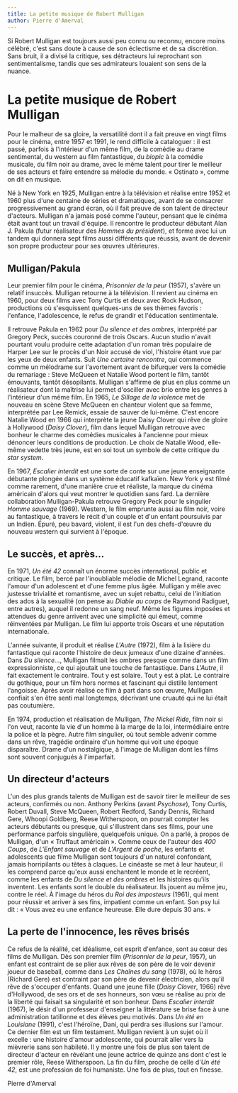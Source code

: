 ```yaml
---
title: La petite musique de Robert Mulligan
author: Pierre d'Amerval
---
```

Si Robert Mulligan est toujours aussi peu connu ou reconnu, encore moins célébré, c'est sans doute à cause de son éclectisme et de sa discrétion. Sans bruit, il a divisé la critique, ses détracteurs lui reprochant son sentimentalisme, tandis que ses admirateurs louaient son sens de la nuance.

# La petite musique de Robert Mulligan

Pour le malheur de sa gloire, la versatilité dont il a fait preuve en vingt films pour le cinéma, entre 1957 et 1991, le rend difficile à cataloguer&nbsp;: il est passé, parfois à l'intérieur d'un même film, de la comédie au drame sentimental, du western au film fantastique, du *biopic* à la comédie musicale, du film noir au drame, avec le même talent pour tirer le meilleur de ses acteurs et faire entendre sa mélodie du monde. «&nbsp;Ostinato&nbsp;», comme on dit en musique.

Né à New York en 1925, Mulligan entre à la télévision et réalise entre 1952 et 1960 plus d'une centaine de séries et dramatiques, avant de se consacrer progressivement au grand écran, où il fait preuve de son talent de directeur d'acteurs. Mulligan n'a jamais posé comme l'auteur, pensant que le cinéma était avant tout un travail d'équipe. Il rencontre le producteur débutant Alan J. Pakula (futur réalisateur des *Hommes du président*), et forme avec lui un tandem qui donnera sept films aussi différents que réussis, avant de devenir son propre producteur pour ses œuvres ultérieures.

## Mulligan/Pakula

Leur premier film pour le cinéma, *Prisonnier de la peur* (1957), s'avère un relatif insuccès. Mulligan retourne à la télévision. Il revient au cinéma en 1960, pour deux films avec Tony Curtis et deux avec Rock Hudson, productions où s'esquissent quelques-uns de ses thèmes favoris&nbsp;: l'enfance, l'adolescence, le refus de grandir et l'éducation sentimentale.

Il retrouve Pakula en 1962 pour *Du silence et des ombres*, interprété par Gregory Peck, succès couronné de trois Oscars. Aucun studio n'avait pourtant voulu produire cette adaptation d'un roman très populaire de Harper Lee sur le procès d'un Noir accusé de viol, l'histoire étant vue par les yeux de deux enfants. Suit *Une certaine rencontre*, qui commence comme un mélodrame sur l'avortement avant de bifurquer vers la comédie du remariage&nbsp;: Steve McQueen et Natalie Wood portent le film, tantôt émouvants, tantôt désopilants. Mulligan s'affirme de plus en plus comme un réalisateur dont la maîtrise lui permet d'osciller avec brio entre les genres à l'intérieur d'un même film. En 1965, *Le Sillage de la violence* met de nouveau en scène Steve McQueen en chanteur violent que sa femme, interprétée par Lee Remick, essaie de sauver de lui-même. C'est encore Natalie Wood en 1966 qui interprète la jeune Daisy Clover qui rêve de gloire à Hollywood (*Daisy Clover*), film dans lequel Mulligan retrouve avec bonheur le charme des comédies musicales à l'ancienne pour mieux dénoncer leurs conditions de production. Le choix de Natalie Wood, elle-même vedette très jeune, est en soi tout un symbole de cette critique du *star system*.

En 1967, *Escalier interdit* est une sorte de conte sur une jeune enseignante débutante plongée dans un système éducatif kafkaïen. New York y est filmé comme rarement, d'une manière crue et réaliste, la marque du cinéma américain d'alors qui veut montrer le quotidien sans fard. La dernière collaboration Mulligan-Pakula retrouve Gregory Peck pour le singulier *Homme sauvage* (1969). Western, le film emprunte aussi au film noir, voire au fantastique, à travers le récit d'un couple et d'un enfant poursuivis par un Indien. Épuré, peu bavard, violent, il est l'un des chefs-d'œuvre du nouveau western qui survient à l'époque.

## Le succès, et après...

En 1971, *Un été 42* connaît un énorme succès international, public et critique. Le film, bercé par l'inoubliable mélodie de Michel Legrand, raconte l'amour d'un adolescent et d'une femme plus âgée. Mulligan y mêle avec justesse trivialité et romantisme, avec un sujet rebattu, celui de l'initiation des ados à la sexualité (on pense au *Diable au corps* de Raymond Radiguet, entre autres), auquel il redonne un sang neuf. Même les figures imposées et attendues du genre arrivent avec une simplicité qui émeut, comme réinventées par Mulligan. Le film lui apporte trois Oscars et une réputation internationale.

L'année suivante, il produit et réalise *L'Autre* (1972), film à la lisière du fantastique qui raconte l'histoire de deux jumeaux d'une dizaine d'années. Dans *Du silence...*, Mulligan filmait les ombres presque comme dans un film expressionniste, ce qui ajoutait une touche de fantastique. Dans *L'Autre*, il fait exactement le contraire. Tout y est solaire. Tout y est à plat. Le contraire du gothique, pour un film hors normes et fascinant qui distille lentement l'angoisse. Après avoir réalisé ce film à part dans son œuvre, Mulligan confiait s'en être senti mal longtemps, décrivant une cruauté qui ne lui était pas coutumière.

En 1974, production et réalisation de Mulligan, *The Nickel Ride*, film noir si l'on veut, raconte la vie d'un homme à la marge de la loi, intermédiaire entre la police et la pègre. Autre film singulier, où tout semble advenir comme dans un rêve, tragédie ordinaire d'un homme qui voit une époque disparaître. Drame d'un nostalgique, à l'image de Mulligan dont les films sont souvent conjugués à l'imparfait.

## Un directeur d'acteurs

L'un des plus grands talents de Mulligan est de savoir tirer le meilleur de ses acteurs, confirmés ou non. Anthony Perkins (avant *Psychose*), Tony Curtis, Robert Duvall, Steve McQueen, Robert Redford, Sandy Dennis, Richard Gere, Whoopi Goldberg, Reese Witherspoon, on pourrait compter les acteurs débutants ou presque, qui s'illustrent dans ses films, pour une performance parfois singulière, quelquefois unique. On a parlé, à propos de Mulligan, d'un «&nbsp;Truffaut américain&nbsp;». Comme ceux de l'auteur des *400 Coups*, de *L'Enfant sauvage* et de *L'Argent de poche*, les enfants et adolescents que filme Mulligan sont toujours d'un naturel confondant, jamais horripilants ou têtes à claques. Le cinéaste se met à leur hauteur, il les comprend parce qu'eux aussi enchantent le monde et le recréent, comme les enfants de *Du silence et des ombres* et les histoires qu'ils inventent. Les enfants sont le double du réalisateur. Ils jouent au même jeu, contre le réel. À l'image du héros du *Roi des imposteurs* (1961), qui ment pour réussir et arriver à ses fins, impatient comme un enfant. Son psy lui dit&nbsp;: «&nbsp;Vous avez eu une enfance heureuse. Elle dure depuis 30 ans.&nbsp;»

## La perte de l'innocence, les rêves brisés

Ce refus de la réalité, cet idéalisme, cet esprit d'enfance, sont au cœur des films de Mulligan. Dès son premier film (*Prisonnier de la peur*, 1957), un enfant est contraint de se plier aux rêves de son père de le voir devenir joueur de baseball, comme dans *Les Chaînes du sang* (1978), où le héros (Richard Gere) est contraint par son père de devenir électricien, alors qu'il rêve de s'occuper d'enfants. Quand une jeune fille (*Daisy Clover*, 1966) rêve d'Hollywood, de ses ors et de ses honneurs, son vœu se réalise au prix de la liberté qui faisait sa singularité et son bonheur. Dans *Escalier interdit* (1967), le désir d'un professeur d'enseigner la littérature se brise face à une administration tatillonne et des élèves peu motivés. Dans *Un été en Louisiane* (1991), c'est l'héroïne, Dani, qui perdra ses illusions sur l'amour. Ce dernier film est un film testament. Mulligan revient à un sujet où il excelle&nbsp;: une histoire d'amour adolescente, qui pourrait aller vers la mièvrerie sans son habileté. Il y montre une fois de plus son talent de directeur d'acteur en révélant une jeune actrice de quinze ans dont c'est le premier rôle, Reese Witherspoon. La fin du film, proche de celle d'*Un été 42*, est une profession de foi humaniste. Une fois de plus, tout en finesse.

Pierre d'Amerval